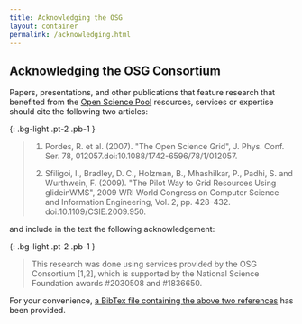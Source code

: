 ```yaml
---
title: Acknowledging the OSG
layout: container
permalink: /acknowledging.html
---
```


## Acknowledging the OSG Consortium

Papers, presentations, and other publications that feature research that benefited from the [Open Science Pool](https://opensciencegrid.org/about/open_science_pool/) resources, services or expertise should cite the following two articles:

{: .bg-light .pt-2 .pb-1 }
> 1. Pordes, R. et al. (2007). "The Open Science Grid", J. Phys. Conf. Ser. 78, 012057.doi:10.1088/1742-6596/78/1/012057.
> 
> 2. Sfiligoi, I., Bradley, D. C., Holzman, B., Mhashilkar, P., Padhi, S. and Wurthwein, F. (2009). "The Pilot Way to Grid Resources Using glideinWMS", 2009 WRI World Congress on Computer Science and Information Engineering, Vol. 2, pp. 428–432. doi:10.1109/CSIE.2009.950.

and include in the text the following acknowledgement:

{: .bg-light .pt-2 .pb-1 }
> This research was done using services provided by the OSG Consortium [1,2], which is supported by the National Science Foundation awards #2030508 and #1836650.

For your convenience, [a BibTex file containing the above two references](https://raw.githubusercontent.com/OSGConnect/connectbook/master/attachments/osg.bib) has been provided.

